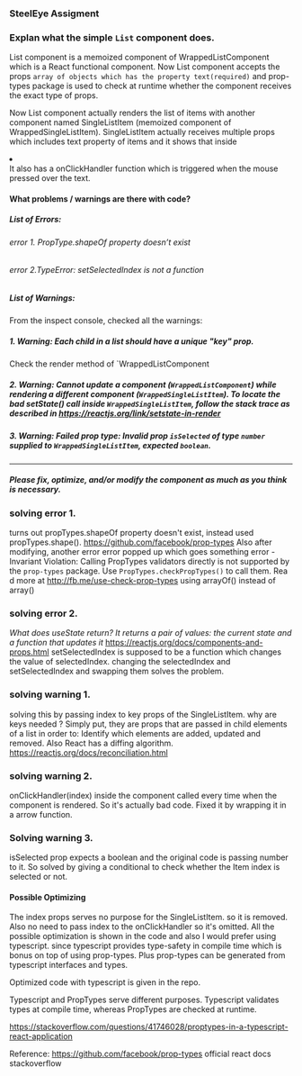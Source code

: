 ### SteelEye Assigment

### Explan what the simple `List` component does.

List component is a memoized component of WrappedListComponent which is a React functional component.
Now List component accepts the props `array of objects which has the property text(required)` and prop-types package is used to check at runtime whether the component receives the exact type of props.

Now List component actually renders the list of items with another component named SingleListItem (memoized component of WrappedSingleListItem). SingleListItem actually receives multiple props which includes text property of items and it shows that inside <li></li>
It also has a onClickHandler function which is triggered when the mouse pressed over the text.

#### What problems / warnings are there with code?

##### List of Errors:

###### error 1. PropType.shapeOf property doesn’t exist

###### error 2.TypeError: setSelectedIndex is not a function

##### List of Warnings:

From the inspect console, checked all the warnings:

##### 1. Warning: Each child in a list should have a unique "key" prop.

Check the render method of `WrappedListComponent

##### 2. Warning: Cannot update a component (`WrappedListComponent`) while rendering a different component (`WrappedSingleListItem`). To locate the bad setState() call inside `WrappedSingleListItem`, follow the stack trace as described in https://reactjs.org/link/setstate-in-render

##### 3. Warning: Failed prop type: Invalid prop `isSelected` of type `number` supplied to `WrappedSingleListItem`, expected `boolean`.

---

##### Please fix, optimize, and/or modify the component as much as you think is necessary.

### solving error 1.

turns out propTypes.shapeOf property doesn't exist, instead used propTypes.shape().
https://github.com/facebook/prop-types
Also after modifying, another error error popped up which goes something
error - Invariant Violation: Calling PropTypes validators directly is not supported by the `prop-types` package. Use `PropTypes.checkPropTypes()` to call them. Rea
d more at http://fb.me/use-check-prop-types
using arrayOf() instead of array()

### solving error 2.

_What does useState return? It returns a pair of values: the current state and a function that updates it_
https://reactjs.org/docs/components-and-props.html
setSelectedIndex is supposed to be a function which changes the value of selectedIndex.
changing the selectedIndex and setSelectedIndex and swapping them solves the problem.

### solving warning 1.

solving this by passing index to key props of the SingleListItem.
why are keys needed ?
Simply put, they are props that are passed in child elements of a list in order to:
Identify which elements are added, updated and removed.
Also React has a diffing algorithm. https://reactjs.org/docs/reconciliation.html

### solving warning 2.

onClickHandler(index) inside the component called every time when the component is rendered. So it's actually bad code.
Fixed it by wrapping it in a arrow function.

### Solving warning 3.

isSelected prop expects a boolean and the original code is passing number to it. So solved by giving a conditional to check whether the Item index is selected or not.

#### Possible Optimizing

The index props serves no purpose for the SingleListItem. so it is removed.
Also no need to pass index to the onClickHandler so it's omitted.
All the possible optimization is shown in the code and also I would prefer using typescript. since typescript provides type-safety in compile time which is bonus on top of using prop-types. Plus prop-types can be generated from typescript interfaces and types.

Optimized code with typescript is given in the repo.

Typescript and PropTypes serve different purposes. Typescript validates types at compile time, whereas PropTypes are checked at runtime.

https://stackoverflow.com/questions/41746028/proptypes-in-a-typescript-react-application

Reference:
https://github.com/facebook/prop-types
official react docs
stackoverflow
